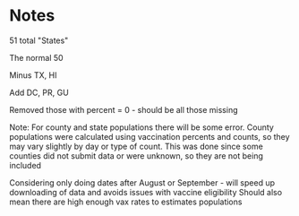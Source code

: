 Notes
=====

51 total "States"

The normal 50

Minus TX, HI

Add DC, PR, GU

Removed those with percent = 0 - should be all those missing

Note: For county and state populations there will be some error.
County populations were calculated using vaccination percents and counts, so they may vary slightly by day or type of count.
This was done since some counties did not submit data or were unknown, so they are not being included

Considering only doing dates after August or September - will speed up downloading of data and avoids issues with vaccine eligibility
Should also mean there are high enough vax rates to estimates populations
